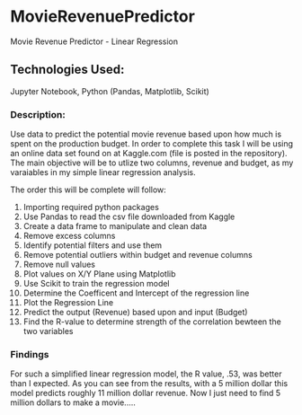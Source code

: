 # MovieRevenuePredictor
Movie Revenue Predictor - Linear Regression 

## Technologies Used:
Jupyter Notebook, Python (Pandas, Matplotlib, Scikit)

### Description:
Use data to predict the potential movie revenue based upon how much is spent on the production budget. In order to complete this task I will be using an online data set found on at Kaggle.com (file is posted in the repository). The main objective will be to utlize two columns, revenue and budget, as my varaiables in my simple linear regression analysis. 

The order this will be complete will follow:
1) Importing required python packages 
2) Use Pandas to read the csv file downloaded from Kaggle
3) Create a data frame to manipulate and clean data
4) Remove excess columns 
5) Identify potential filters and use them 
6) Remove potential outliers within budget and revenue columns
7) Remove null values 
8) Plot values on X/Y Plane using Matplotlib
9) Use Scikit to train the regression model
10) Determine the Coefficent and Intercept of the regression line
11) Plot the Regression Line
12) Predict the output (Revenue) based upon and input (Budget)
13) Find the R-value to determine strength of the correlation bewteen the two variables 

### Findings 
For such a simplified linear regression model, the R value, .53, was better than I expected. As you can see from the results, with a 5 million dollar this model predicts roughly 11 million dollar revenue. Now I just need to find 5 million dollars to make a movie.....

